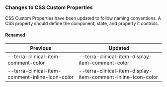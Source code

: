### Changes to CSS Custom Properties

CSS Custom Properties have been updated to follow naming conventions. A CSS property should define the component, state, and property it controls.

#### Renamed

| Previous | Updated |
|-|-|
| --terra-clinical-item-comment-color | --terra-clinical-item-display-item-comment-color |
| --terra-clinical-item-comment-inline-icon-color | --terra-clinical-item-display-item-comment-inline-icon-color |

